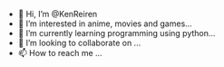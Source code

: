 - 👋 Hi, I’m @KenReiren
- 👀 I’m interested in anime, movies and games...
- 🌱 I’m currently learning programming using python...
- 💞️ I’m looking to collaborate on ...
- 📫 How to reach me ...

<!---
KenReiren/KenReiren is a ✨ special ✨ repository because its `README.md` (this file) appears on your GitHub profile.
You can click the Preview link to take a look at your changes.
--->
